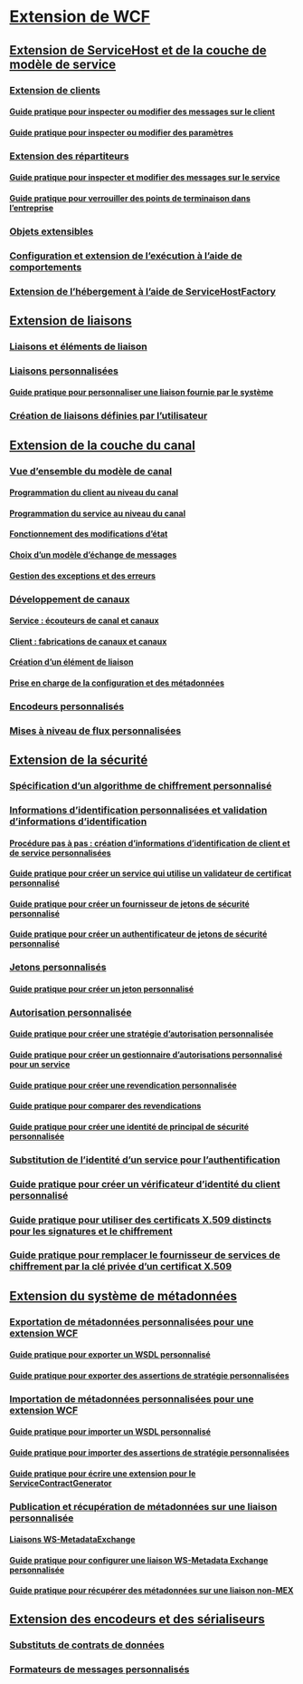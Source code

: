 # [Extension de WCF](extending-wcf.md)
## [Extension de ServiceHost et de la couche de modèle de service](extending-servicehost-and-the-service-model-layer.md)
### [Extension de clients](extending-clients.md)
#### [Guide pratique pour inspecter ou modifier des messages sur le client](how-to-inspect-or-modify-messages-on-the-client.md)
#### [Guide pratique pour inspecter ou modifier des paramètres](how-to-inspect-or-modify-parameters.md)
### [Extension des répartiteurs](extending-dispatchers.md)
#### [Guide pratique pour inspecter et modifier des messages sur le service](how-to-inspect-and-modify-messages-on-the-service.md)
#### [Guide pratique pour verrouiller des points de terminaison dans l’entreprise](how-to-lock-down-endpoints-in-the-enterprise.md)
### [Objets extensibles](extensible-objects.md)
### [Configuration et extension de l’exécution à l’aide de comportements](configuring-and-extending-the-runtime-with-behaviors.md)
### [Extension de l’hébergement à l’aide de ServiceHostFactory](extending-hosting-using-servicehostfactory.md)
## [Extension de liaisons](extending-bindings.md)
### [Liaisons et éléments de liaison](bindings-and-binding-elements.md)
### [Liaisons personnalisées](custom-bindings.md)
#### [Guide pratique pour personnaliser une liaison fournie par le système](how-to-customize-a-system-provided-binding.md)
### [Création de liaisons définies par l’utilisateur](creating-user-defined-bindings.md)
## [Extension de la couche du canal](extending-the-channel-layer.md)
### [Vue d’ensemble du modèle de canal](channel-model-overview.md)
#### [Programmation du client au niveau du canal](client-channel-level-programming.md)
#### [Programmation du service au niveau du canal](service-channel-level-programming.md)
#### [Fonctionnement des modifications d’état](understanding-state-changes.md)
#### [Choix d’un modèle d’échange de messages](choosing-a-message-exchange-pattern.md)
#### [Gestion des exceptions et des erreurs](handling-exceptions-and-faults.md)
### [Développement de canaux](developing-channels.md)
#### [Service : écouteurs de canal et canaux](service-channel-listeners-and-channels.md)
#### [Client : fabrications de canaux et canaux](client-channel-factories-and-channels.md)
#### [Création d’un élément de liaison](creating-a-bindingelement.md)
#### [Prise en charge de la configuration et des métadonnées](configuration-and-metadata-support.md)
### [Encodeurs personnalisés](custom-encoders.md)
### [Mises à niveau de flux personnalisées](custom-stream-upgrades.md)
## [Extension de la sécurité](extending-security.md)
### [Spécification d’un algorithme de chiffrement personnalisé](specifying-a-custom-crypto-algorithm.md)
### [Informations d’identification personnalisées et validation d’informations d’identification](custom-credential-and-credential-validation.md)
#### [Procédure pas à pas : création d’informations d’identification de client et de service personnalisées](walkthrough-creating-custom-client-and-service-credentials.md)
#### [Guide pratique pour créer un service qui utilise un validateur de certificat personnalisé](how-to-create-a-service-that-employs-a-custom-certificate-validator.md)
#### [Guide pratique pour créer un fournisseur de jetons de sécurité personnalisé](how-to-create-a-custom-security-token-provider.md)
#### [Guide pratique pour créer un authentificateur de jetons de sécurité personnalisé](how-to-create-a-custom-security-token-authenticator.md)
### [Jetons personnalisés](custom-tokens.md)
#### [Guide pratique pour créer un jeton personnalisé](how-to-create-a-custom-token.md)
### [Autorisation personnalisée](custom-authorization.md)
#### [Guide pratique pour créer une stratégie d’autorisation personnalisée](how-to-create-a-custom-authorization-policy.md)
#### [Guide pratique pour créer un gestionnaire d’autorisations personnalisé pour un service](how-to-create-a-custom-authorization-manager-for-a-service.md)
#### [Guide pratique pour créer une revendication personnalisée](how-to-create-a-custom-claim.md)
#### [Guide pratique pour comparer des revendications](how-to-compare-claims.md)
#### [Guide pratique pour créer une identité de principal de sécurité personnalisée](how-to-create-a-custom-principal-identity.md)
### [Substitution de l’identité d’un service pour l’authentification](overriding-the-identity-of-a-service-for-authentication.md)
### [Guide pratique pour créer un vérificateur d’identité du client personnalisé](how-to-create-a-custom-client-identity-verifier.md)
### [Guide pratique pour utiliser des certificats X.509 distincts pour les signatures et le chiffrement](how-to-use-separate-x-509-certificates-for-signing-and-encryption.md)
### [Guide pratique pour remplacer le fournisseur de services de chiffrement par la clé privée d’un certificat X.509](change-cryptographic-provider-x509-certificate-private-key.md)
## [Extension du système de métadonnées](extending-the-metadata-system.md)
### [Exportation de métadonnées personnalisées pour une extension WCF](exporting-custom-metadata-for-a-wcf-extension.md)
#### [Guide pratique pour exporter un WSDL personnalisé](how-to-export-custom-wsdl.md)
#### [Guide pratique pour exporter des assertions de stratégie personnalisées](how-to-export-custom-policy-assertions.md)
### [Importation de métadonnées personnalisées pour une extension WCF](importing-custom-metadata-for-a-wcf-extension.md)
#### [Guide pratique pour importer un WSDL personnalisé](how-to-import-custom-wsdl.md)
#### [Guide pratique pour importer des assertions de stratégie personnalisées](how-to-import-custom-policy-assertions.md)
#### [Guide pratique pour écrire une extension pour le ServiceContractGenerator](how-to-write-an-extension-for-the-servicecontractgenerator.md)
### [Publication et récupération de métadonnées sur une liaison personnalisée](publishing-and-retrieving-metadata-over-a-custom-binding.md)
#### [Liaisons WS-MetadataExchange](ws-metadataexchange-bindings.md)
#### [Guide pratique pour configurer une liaison WS-Metadata Exchange personnalisée](how-to-configure-a-custom-ws-metadata-exchange-binding.md)
#### [Guide pratique pour récupérer des métadonnées sur une liaison non-MEX](how-to-retrieve-metadata-over-a-non-mex-binding.md)
## [Extension des encodeurs et des sérialiseurs](extending-encoders-and-serializers.md)
### [Substituts de contrats de données](data-contract-surrogates.md)
### [Formateurs de messages personnalisés](custom-message-formatters.md)
